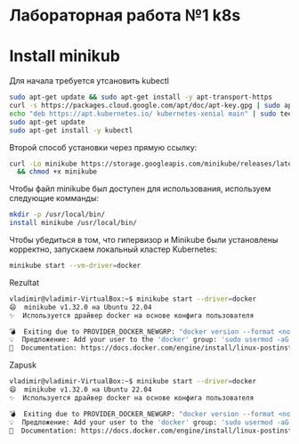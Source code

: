 # Лабораторная работа №1 k8s
# Install minikub

Для начала требуется утсановить kubectl
```sh
sudo apt-get update && sudo apt-get install -y apt-transport-https
curl -s https://packages.cloud.google.com/apt/doc/apt-key.gpg | sudo apt-key add -
echo "deb https://apt.kubernetes.io/ kubernetes-xenial main" | sudo tee -a /etc/apt/sources.list.d/kubernetes.list
sudo apt-get update
sudo apt-get install -y kubectl
```

Второй способ установки через прямую ссылку:
```sh
curl -Lo minikube https://storage.googleapis.com/minikube/releases/latest/minikube-linux-amd64 \
  && chmod +x minikube
```

Чтобы файл minikube был доступен для использования, используем следующие комманды:
```sh
mkdir -p /usr/local/bin/
install minikube /usr/local/bin/
```

Чтобы убедиться в том, что гипервизор и Minikube были установлены корректно, запускаем локальный кластер Kubernetes:
```sh
minikube start --vm-driver=docker
```

Rezultat
```sh
vladimir@vladimir-VirtualBox:~$ minikube start --driver=docker
😄  minikube v1.32.0 на Ubuntu 22.04
✨  Используется драйвер docker на основе конфига пользователя

💣  Exiting due to PROVIDER_DOCKER_NEWGRP: "docker version --format <no value>-<no value>:<no value>" exit status 1: permission denied while trying to connect to the Docker daemon socket at unix:///var/run/docker.sock: Get "http://%2Fvar%2Frun%2Fdocker.sock/v1.24/version": dial unix /var/run/docker.sock: connect: permission denied
💡  Предложение: Add your user to the 'docker' group: 'sudo usermod -aG docker $USER && newgrp docker'
📘  Documentation: https://docs.docker.com/engine/install/linux-postinstall/
```
Zapusk
```sh
vladimir@vladimir-VirtualBox:~$ minikube start --driver=docker
😄  minikube v1.32.0 на Ubuntu 22.04
✨  Используется драйвер docker на основе конфига пользователя

💣  Exiting due to PROVIDER_DOCKER_NEWGRP: "docker version --format <no value>-<no value>:<no value>" exit status 1: permission denied while trying to connect to the Docker daemon socket at unix:///var/run/docker.sock: Get "http://%2Fvar%2Frun%2Fdocker.sock/v1.24/version": dial unix /var/run/docker.sock: connect: permission denied
💡  Предложение: Add your user to the 'docker' group: 'sudo usermod -aG docker $USER && newgrp docker'
📘  Documentation: https://docs.docker.com/engine/install/linux-postinstall/
```



